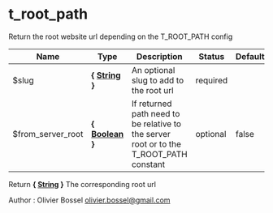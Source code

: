 # t_root_path

Return the root website url depending on the T_ROOT_PATH config



Name  |  Type  |  Description  |  Status  |  Default
------------  |  ------------  |  ------------  |  ------------  |  ------------
$slug  |  **{ [String](http://php.net/manual/en/language.types.string.php) }**  |  An optional slug to add to the root url  |  required  |
$from_server_root  |  **{ [Boolean](http://php.net/manual/en/language.types.boolean.php) }**  |  If returned path need to be relative to the server root or to the T_ROOT_PATH constant  |  optional  |  false

Return **{ [String](http://php.net/manual/en/language.types.string.php) }** The corresponding root url

Author : Olivier Bossel <olivier.bossel@gmail.com>